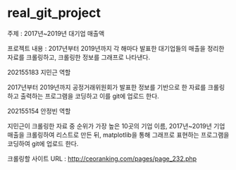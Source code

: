 # real_git_project
주제 : 2017년~2019년 대기업 매출액



프로젝트 내용 : 2017년부터 2019년까지 각 해마다 발표한 대기업들의 매출을 정리한 자료를 크롤링하고, 크롤링한 정보를 그래프로 나타낸다.



202155183 지민근 역할 

2017년부터 2019년까지 공정거래위원회가 발표한 정보를 기반으로 한 자료를 크롤링하고 출력하는 프로그램을 코딩하고 이를 git에 업로드 한다.



202155154 안정빈 역할

지민근이 크롤링한 자료 중 순위가 가장 높은 10곳의 기업 이름, 2017년~2019년 기업 매출을 크롤링하여 리스트로 만든 뒤, matplotlib을 통해 그래프로 표현하는 프로그램을 코딩하여 git에 업로드 한다.



크롤링할 사이트 URL : http://ceoranking.com/pages/page_232.php